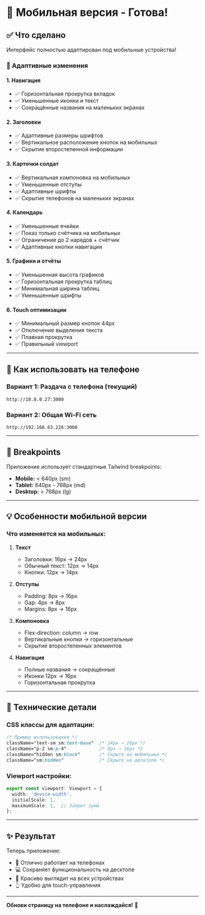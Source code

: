 # 📱 Мобильная версия - Готова!

## ✅ Что сделано

Интерфейс полностью адаптирован под мобильные устройства!

### 🎨 Адаптивные изменения

#### 1. **Навигация**
- ✅ Горизонтальная прокрутка вкладок
- ✅ Уменьшенные иконки и текст
- ✅ Сокращённые названия на маленьких экранах

#### 2. **Заголовки**
- ✅ Адаптивные размеры шрифтов
- ✅ Вертикальное расположение кнопок на мобильных
- ✅ Скрытие второстепенной информации

#### 3. **Карточки солдат**
- ✅ Вертикальная компоновка на мобильных
- ✅ Уменьшенные отступы
- ✅ Адаптивные шрифты
- ✅ Скрытие телефонов на маленьких экранах

#### 4. **Календарь**
- ✅ Уменьшенные ячейки
- ✅ Показ только счётчика на мобильных
- ✅ Ограничение до 2 нарядов + счётчик
- ✅ Адаптивные кнопки навигации

#### 5. **Графики и отчёты**
- ✅ Уменьшенная высота графиков
- ✅ Горизонтальная прокрутка таблиц
- ✅ Минимальная ширина таблиц
- ✅ Уменьшенные шрифты

#### 6. **Touch оптимизации**
- ✅ Минимальный размер кнопок 44px
- ✅ Отключение выделения текста
- ✅ Плавная прокрутка
- ✅ Правильный viewport

---

## 📲 Как использовать на телефоне

### Вариант 1: Раздача с телефона (текущий)
```
http://10.8.0.27:3000
```

### Вариант 2: Общая Wi-Fi сеть
```
http://192.168.63.226:3000
```

---

## 🎯 Breakpoints

Приложение использует стандартные Tailwind breakpoints:

- **Mobile:** < 640px (sm)
- **Tablet:** 640px - 768px (md)
- **Desktop:** > 768px (lg)

---

## 💡 Особенности мобильной версии

### Что изменяется на мобильных:

1. **Текст**
   - Заголовки: 16px → 24px
   - Обычный текст: 12px → 14px
   - Кнопки: 12px → 14px

2. **Отступы**
   - Padding: 8px → 16px
   - Gap: 4px → 8px
   - Margins: 8px → 16px

3. **Компоновка**
   - Flex-direction: column → row
   - Вертикальные кнопки → горизонтальные
   - Скрытие второстепенных элементов

4. **Навигация**
   - Полные названия → сокращённые
   - Иконки 12px → 16px
   - Горизонтальная прокрутка

---

## 🔧 Технические детали

### CSS классы для адаптации:

```css
/* Пример использования */
className="text-sm sm:text-base"  /* 14px → 16px */
className="p-2 sm:p-4"            /* 8px → 16px */
className="hidden sm:block"       /* Скрыто на мобильных */
className="sm:hidden"             /* Скрыто на десктопе */
```

### Viewport настройки:

```typescript
export const viewport: Viewport = {
  width: 'device-width',
  initialScale: 1,
  maximumScale: 1,  // Запрет зума
};
```

---

## ✨ Результат

Теперь приложение:
- 📱 Отлично работает на телефонах
- 💻 Сохраняет функциональность на десктопе
- 🎨 Красиво выглядит на всех устройствах
- 👆 Удобно для touch-управления

---

**Обнови страницу на телефоне и наслаждайся!** 🎉
